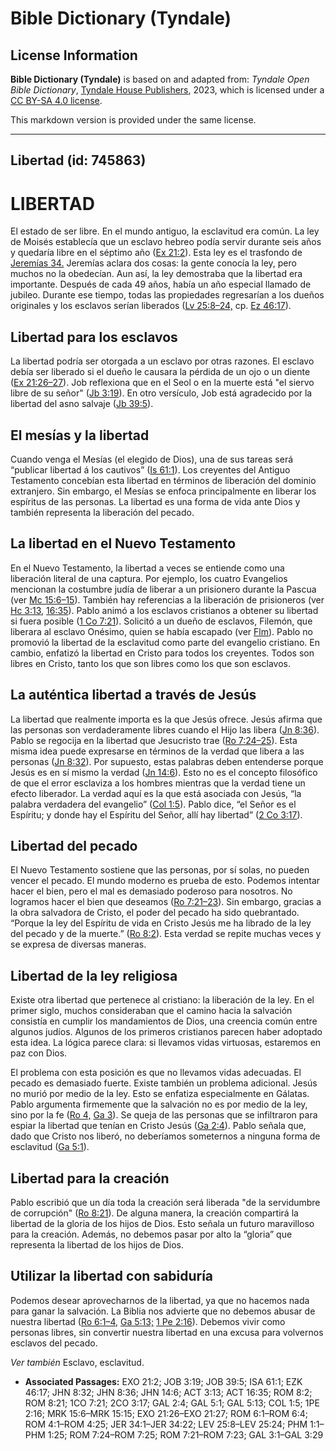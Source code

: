 # Bible Dictionary (Tyndale)

## License Information

**Bible Dictionary (Tyndale)** is based on and adapted from: _Tyndale Open Bible Dictionary_, [Tyndale House Publishers](https://tyndaleopenresources.com/), 2023, which is licensed under a [CC BY-SA 4.0 license](https://creativecommons.org/licenses/by-sa/4.0/legalcode.en).

This markdown version is provided under the same license.



--------------------------------

## Libertad (id: 745863)

LIBERTAD
========

El estado de ser libre. En el mundo antiguo, la esclavitud era común. La ley de Moisés establecía que un esclavo hebreo podía servir durante seis años y quedaría libre en el séptimo año ([Ex 21:2](https://ref.ly/Exod21:2)). Esta ley es el trasfondo de [Jeremías 34\.](https://ref.ly/Jer34:1-Jer34:22) Jeremías aclara dos cosas: la gente conocía la ley, pero muchos no la obedecían. Aun así, la ley demostraba que la libertad era importante. Después de cada 49 años, había un año especial llamado de jubileo. Durante ese tiempo, todas las propiedades regresarían a los dueños originales y los esclavos serían liberados ([Lv 25:8–24,](https://ref.ly/Lev25:8-Lev25:24) cp. [Ez 46:17](https://ref.ly/Ezek46:17)).

Libertad para los esclavos
--------------------------

La libertad podría ser otorgada a un esclavo por otras razones. El esclavo debía ser liberado si el dueño le causara la pérdida de un ojo o un diente ([Ex 21:26–27](https://ref.ly/Exod21:26-Exod21:27)). Job reflexiona que en el Seol o en la muerte está "el siervo libre de su señor" ([Jb 3:19](https://ref.ly/Job3:19)). En otro versículo, Job está agradecido por la libertad del asno salvaje ([Jb 39:5](https://ref.ly/Job39:5)).

El mesías y la libertad
-----------------------

Cuando venga el Mesías (el elegido de Dios), una de sus tareas será “publicar libertad á los cautivos” ([Is 61:1](https://ref.ly/Isa61:1)). Los creyentes del Antiguo Testamento concebían esta libertad en términos de liberación del dominio extranjero. Sin embargo, el Mesías se enfoca principalmente en liberar los espíritus de las personas. La libertad es una forma de vida ante Dios y también representa la liberación del pecado.

La libertad en el Nuevo Testamento
----------------------------------

En el Nuevo Testamento, la libertad a veces se entiende como una liberación literal de una captura. Por ejemplo, los cuatro Evangelios mencionan la costumbre judía de liberar a un prisionero durante la Pascua (ver [Mc 15:6–15](https://ref.ly/Mark15:6-Mark15:15)). También hay referencias a la liberación de prisioneros (ver [Hc 3:13,](https://ref.ly/Acts3:13) [16:35](https://ref.ly/Acts16:35)). Pablo animó a los esclavos cristianos a obtener su libertad si fuera posible ([1 Co 7:21](https://ref.ly/1Cor7:21)). Solicitó a un dueño de esclavos, Filemón, que liberara al esclavo Onésimo, quien se había escapado (ver [Flm](https://ref.ly/Phlm1:1-Phlm1:25)). Pablo no promovió la libertad de la esclavitud como parte del evangelio cristiano. En cambio, enfatizó la libertad en Cristo para todos los creyentes. Todos son libres en Cristo, tanto los que son libres como los que son esclavos.

La auténtica libertad a través de Jesús
---------------------------------------

La libertad que realmente importa es la que Jesús ofrece. Jesús afirma que las personas son verdaderamente libres cuando el Hijo las libera ([Jn 8:36](https://ref.ly/John8:36)). Pablo se regocija en la libertad que Jesucristo trae ([Ro 7:24–25](https://ref.ly/Rom7:24-Rom7:25)). Esta misma idea puede expresarse en términos de la verdad que libera a las personas ([Jn 8:32](https://ref.ly/John8:32)). Por supuesto, estas palabras deben entenderse porque Jesús es en sí mismo la verdad ([Jn 14:6](https://ref.ly/John14:6)). Esto no es el concepto filosófico de que el error esclaviza a los hombres mientras que la verdad tiene un efecto liberador. La verdad aquí es la que está asociada con Jesús, “la palabra verdadera del evangelio” ([Col 1:5](https://ref.ly/Col1:5)). Pablo dice, “el Señor es el Espíritu; y donde hay el Espíritu del Señor, allí hay libertad” ([2 Co 3:17](https://ref.ly/2Cor3:17)).

Libertad del pecado
-------------------

El Nuevo Testamento sostiene que las personas, por sí solas, no pueden vencer el pecado. El mundo moderno es prueba de esto. Podemos intentar hacer el bien, pero el mal es demasiado poderoso para nosotros. No logramos hacer el bien que deseamos ([Ro 7:21–23](https://ref.ly/Rom7:21-Rom7:23)). Sin embargo, gracias a la obra salvadora de Cristo, el poder del pecado ha sido quebrantado. “Porque la ley del Espíritu de vida en Cristo Jesús me ha librado de la ley del pecado y de la muerte.” ([Ro 8:2](https://ref.ly/Rom8:2)). Esta verdad se repite muchas veces y se expresa de diversas maneras.

Libertad de la ley religiosa
----------------------------

Existe otra libertad que pertenece al cristiano: la liberación de la ley. En el primer siglo, muchos consideraban que el camino hacia la salvación consistía en cumplir los mandamientos de Dios, una creencia común entre algunos judíos. Algunos de los primeros cristianos parecen haber adoptado esta idea. La lógica parece clara: si llevamos vidas virtuosas, estaremos en paz con Dios.

El problema con esta posición es que no llevamos vidas adecuadas. El pecado es demasiado fuerte. Existe también un problema adicional. Jesús no murió por medio de la ley. Esto se enfatiza especialmente en Gálatas. Pablo argumenta firmemente que la salvación no es por medio de la ley, sino por la fe ([Ro 4,](https://ref.ly/Rom4:1-Rom4:25) [Ga 3](https://ref.ly/Gal3:1-Gal3:29)). Se queja de las personas que se infiltraron para espiar la libertad que tenían en Cristo Jesús ([Ga 2:4](https://ref.ly/Gal2:4)). Pablo señala que, dado que Cristo nos liberó, no deberíamos someternos a ninguna forma de esclavitud ([Ga 5:1](https://ref.ly/Gal5:1)).

Libertad para la creación
-------------------------

Pablo escribió que un día toda la creación será liberada "de la servidumbre de corrupción" ([Ro 8:21](https://ref.ly/Rom8:21)). De alguna manera, la creación compartirá la libertad de la gloria de los hijos de Dios. Esto señala un futuro maravilloso para la creación. Además, no debemos pasar por alto la “gloria” que representa la libertad de los hijos de Dios.

Utilizar la libertad con sabiduría
----------------------------------

Podemos desear aprovecharnos de la libertad, ya que no hacemos nada para ganar la salvación. La Biblia nos advierte que no debemos abusar de nuestra libertad ([Ro 6:1–4,](https://ref.ly/Rom6:1-Rom6:4) [Ga 5:13;](https://ref.ly/Gal5:13) [1 Pe 2:16](https://ref.ly/1Pet2:16)). Debemos vivir como personas libres, sin convertir nuestra libertad en una excusa para volvernos esclavos del pecado.

*Ver también* Esclavo, esclavitud.

* **Associated Passages:** EXO 21:2; JOB 3:19; JOB 39:5; ISA 61:1; EZK 46:17; JHN 8:32; JHN 8:36; JHN 14:6; ACT 3:13; ACT 16:35; ROM 8:2; ROM 8:21; 1CO 7:21; 2CO 3:17; GAL 2:4; GAL 5:1; GAL 5:13; COL 1:5; 1PE 2:16; MRK 15:6–MRK 15:15; EXO 21:26–EXO 21:27; ROM 6:1–ROM 6:4; ROM 4:1–ROM 4:25; JER 34:1–JER 34:22; LEV 25:8–LEV 25:24; PHM 1:1–PHM 1:25; ROM 7:24–ROM 7:25; ROM 7:21–ROM 7:23; GAL 3:1–GAL 3:29

